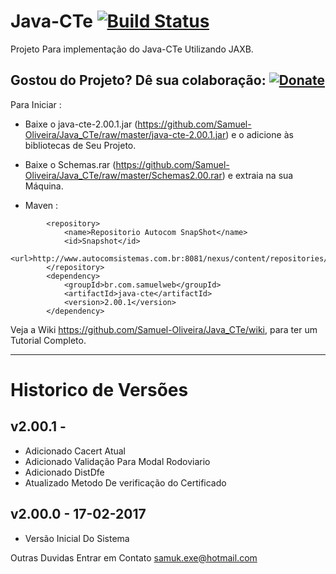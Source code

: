 # Java-CTe [![Build Status](https://travis-ci.org/Samuel-Oliveira/Java_CTe.svg?branch=master)](https://travis-ci.org/Samuel-Oliveira/Java_CTe)
Projeto Para implementação do Java-CTe Utilizando JAXB.

## Gostou do Projeto? Dê sua colaboração: [![Donate](https://img.shields.io/badge/Donate-PayPal-green.svg)](https://www.paypal.com/cgi-bin/webscr?cmd=_s-xclick&hosted_button_id=TX9K693QQYA6W)

Para Iniciar : 
- Baixe o java-cte-2.00.1.jar (https://github.com/Samuel-Oliveira/Java_CTe/raw/master/java-cte-2.00.1.jar) e o adicione às bibliotecas de Seu Projeto.
- Baixe o Schemas.rar (https://github.com/Samuel-Oliveira/Java_CTe/raw/master/Schemas2.00.rar) e extraia na sua Máquina.

- Maven :
```
	    <repository>
			<name>Repositorio Autocom SnapShot</name>
			<id>Snapshot</id>
			<url>http://www.autocomsistemas.com.br:8081/nexus/content/repositories/autocom/</url>
		</repository>
		<dependency>
			<groupId>br.com.samuelweb</groupId>
			<artifactId>java-cte</artifactId>
			<version>2.00.1</version>
		</dependency>
```

Veja a Wiki https://github.com/Samuel-Oliveira/Java_CTe/wiki, para ter um Tutorial Completo.

________________________________________________________________________________________________

# Historico de Versões

## v2.00.1 - 
- Adicionado Cacert Atual
- Adicionado Validação Para Modal Rodoviario
- Adicionado DistDfe
- Atualizado Metodo De verificação do Certificado

## v2.00.0 - 17-02-2017
- Versão Inicial Do Sistema

Outras Duvidas Entrar em Contato samuk.exe@hotmail.com
